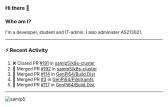 ### Hi there 👋

### Who am I?
I'm a developer, student and IT-admin. I also administer AS213021.

---
### :zap: Recent Activity
<!--START_SECTION:activity-->
1. ❌ Closed PR [#191](https://github.com/samip5/k8s-cluster/pull/191) in [samip5/k8s-cluster](https://github.com/samip5/k8s-cluster)
2. 🎉 Merged PR [#192](https://github.com/samip5/k8s-cluster/pull/192) in [samip5/k8s-cluster](https://github.com/samip5/k8s-cluster)
3. 🎉 Merged PR [#114](https://github.com/GenPi64/Build.Dist/pull/114) in [GenPi64/Build.Dist](https://github.com/GenPi64/Build.Dist)
4. 🎉 Merged PR [#3](https://github.com/GenPi64/PiInitramfs/pull/3) in [GenPi64/PiInitramfs](https://github.com/GenPi64/PiInitramfs)
5. 🎉 Merged PR [#117](https://github.com/GenPi64/Build.Dist/pull/117) in [GenPi64/Build.Dist](https://github.com/GenPi64/Build.Dist)
<!--END_SECTION:activity-->
---

<img align="center" src="https://github-readme-stats.vercel.app/api?username=samip5&show_icons=true" alt="samip5" />
